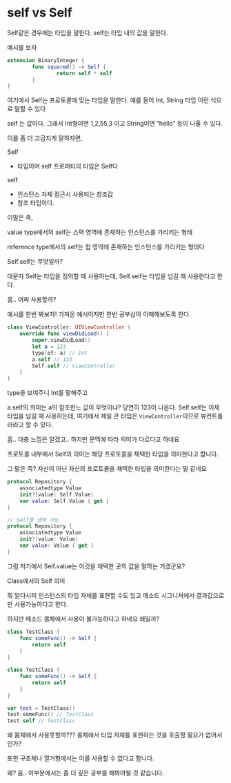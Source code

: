 # self vs Self

Self같은 경우에는 타입을 말한다. self는 타입 내의 값을 말한다.

예시를 보자

```swift
extension BinaryInteger {
		func squared() -> Self {
				return self * self
		}
}
```

여기에서 Self는 프로토콜에 맞는 타입을 말한다. 예를 들어 Int, String 타입 이런 식으로 말할 수 있다

self 는 값이다. 그래서 Int형이면 1,2,55,3 이고 String이면 “hello” 등이 나올 수 있다.

이를 좀 더 고급지게 말하자면,

Self

- 타입이며 self 프로퍼티의 타입은 Self다

self

- 인스턴스 자체 접근시 사용되는 창조값
- 참조 타입이다.

이말은 즉,

 value type에서의 self는 스택 영역에 존재하는 인스턴스를 가리키는 형태

reference type에서의 self는 힙 영역에 존재하는 인스턴스를 가리키는 형태다

Self.self는 무엇일까?

대문자 Self는 타입을 정의할 때 사용하는데, Self.self는 타입을 넘길 때 사용한다고 한다.

흠.. 어찌 사용할까?

예시를 한번 봐보자! 가져온 예시이지만 한번 공부삼아 이해해보도록 한다.

```swift
class ViewController: UIViewController {
    override func viewDidLoad() {
        super.viewDidLoad()
        let a = 123
        type(of: a) // Int
        a.self // 123
        Self.self // ViewController
    }
}
```

type을 보여주니 Int를 말해주고

a.self의 의미는 a의 참조한느 값이 무엇이냐? 당연히 123이 나온다. Self.self는 이제 타입을 넘길 때 사용하는데, 여기에서 제일 큰 타입은 `ViewController`이므로 뷰컨트롤러라고 할 수 있다.

흠.. 대충 느낌은 알겠고.. 하지만 문맥에 따라 의미가 다르다고 하네요

프로토콜 내부에서 Self의 의미는 해당 프로토콜을 채택한 타입을 의미한다고 합니다.

그 말은 즉? 자신이 아닌 자신의 프로토콜을 채택한 타입을 의미한다는 말 같네요

```swift
protocol Repository {
    associatedtype Value
    init?(value: Self.Value)
    var value: Self.Value { get }
}

// Self를 생략 가능
protocol Repository {
    associatedtype Value
    init?(value: Value)
    var value: Value { get }
}
```

그럼 저기에서 Self.value는 이것을 채택한 곳의 값을 말하는 거겠군요?

Class에서의 Self 의미

뭐 알다시피 인스턴스의 타입 자체를 표현할 수도 있고 메소드 시그니처에서 결과값으로만 사용가능하다고 한다.

하지만 메소드 몸체에서 사용이 불가능하다고 하네요 왜일까?

```swift
class TestClass {
    func someFunc() -> Self {
        return self
    }
}
```

```swift
class TestClass {
    func someFunc() -> Self {
        return self
    }
}

var test = TestClass()
test.someFunc() // TestClass
test.self // TestClass
```

왜 몸체에서 사용못할까??? 몸체에서 타입 자체를 표현하는 것을 호출할 필요가 없어서인가?

또한 구조체나 열거형에서는 이를 사용할 수 없다고 합니다.

왜? 음.. 이부분에서는 좀 더 깊은 공부를 해봐야될 것 같습니다.
